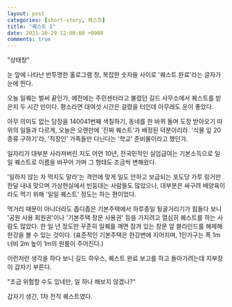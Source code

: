 ```yaml
---
layout: post
categories: [short-story, 퀘스트]
title: "퀘스트 1"
date: 2021-10-29 12:00:00 +0900
comments: true
---
```



"상태창"

눈 앞에 나타난 반투명한 홀로그램 창, 복잡한 숫자들 사이로 '퀘스트 완료'라는 글자가 눈에 띈다.

오늘 일퀘는 벌써 끝인가, 예전에는 주민센터라고 불렸던 길드 사무소에서 퀘스트를 받은지 두 시간 만이다. 평소라면 대여섯 시간은 걸렸을 터인데 아무래도 운이 좋았다.

아무 의미도 없는 담장을 140041번째 색칠하기, 동네를 한 바퀴 돌며 도장 받아오기 따위의 일들과 다르게, 오늘은 오랜만에 '진짜 퀘스트'가 배정된 덕분이리라. '식물 잎 20종류 구하기'라, '직장인' 가족들만 다닌다는 '학교' 준비물이라고 했던가.

일자리가 대부분 사라져버린 지도 어언 10년, 전국민적인 실업급여는 기본소득으로 일일 퀘스트로 이름을 바꾸어 가며 그 형태도 조금씩 변해왔다.

'일하지 않는 자 먹지도 말라'는 격언에 맞게 일도 안하고 보급되는 포도당 가루 링거만 한달 내내 맞으며 가상현실에서 빈둥대는 사람들도 많았으나, 대부분은 싸구려 배양육이라도 먹기 위해 '일일 퀘스트' 정도는 하는 편이었다.

먹거리 때문이 아니더라도 좁디좁은 기본주택에서 하루종일 뒹굴거리기가 힘들다 보니 '공원 사용 회원권'이나 '기본주택 창문 사용권' 등을 가지려고 열심히 퀘스트를 하는 사람도 많았다. 한 일 년 정도만 꾸준히 일퀘를 깨면 잠겨 있는 창문 앞 블라인드를 해제해 한강을 볼 수 있는 것이다. (표준적인 기본주택은 한강변에 지어지며, 1인가구는 폭 1m 너비 2m 높이 1m의 원룸이 주어진다.)

이런저런 생각을 하다 보니 길드 하우스, 퀘스트 완료 보고를 하고 돌아가려는데 지부장이 갑자기 부른다.

"조금 위험할 수도 있네만, 일 하나 해보지 않겠나?"

갑자기 생긴, 1차 전직 퀘스트였다.
